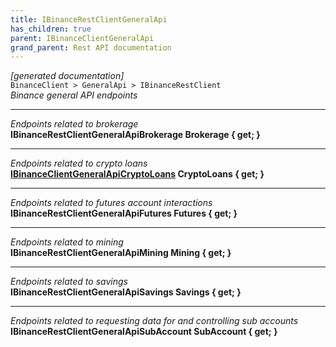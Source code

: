 ```yaml
---
title: IBinanceRestClientGeneralApi
has_children: true
parent: IBinanceClientGeneralApi
grand_parent: Rest API documentation
---
```

*[generated documentation]*  
`BinanceClient > GeneralApi > IBinanceRestClient`  
*Binance general API endpoints*
  
***
*Endpoints related to brokerage*  
**IBinanceRestClientGeneralApiBrokerage Brokerage { get; }**  
***
*Endpoints related to crypto loans*  
**[IBinanceClientGeneralApiCryptoLoans](IBinanceClientGeneralApiCryptoLoans.html) CryptoLoans { get; }**  
***
*Endpoints related to futures account interactions*  
**IBinanceRestClientGeneralApiFutures Futures { get; }**  
***
*Endpoints related to mining*  
**IBinanceRestClientGeneralApiMining Mining { get; }**  
***
*Endpoints related to savings*  
**IBinanceRestClientGeneralApiSavings Savings { get; }**  
***
*Endpoints related to requesting data for and controlling sub accounts*  
**IBinanceRestClientGeneralApiSubAccount SubAccount { get; }**  
